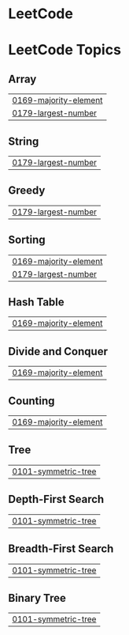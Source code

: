 # LeetCode
<!---LeetCode Topics Start-->
# LeetCode Topics
## Array
|  |
| ------- |
| [0169-majority-element](https://github.com/Chandana-Pingili/LeetCode/tree/master/0169-majority-element) |
| [0179-largest-number](https://github.com/Chandana-Pingili/LeetCode/tree/master/0179-largest-number) |
## String
|  |
| ------- |
| [0179-largest-number](https://github.com/Chandana-Pingili/LeetCode/tree/master/0179-largest-number) |
## Greedy
|  |
| ------- |
| [0179-largest-number](https://github.com/Chandana-Pingili/LeetCode/tree/master/0179-largest-number) |
## Sorting
|  |
| ------- |
| [0169-majority-element](https://github.com/Chandana-Pingili/LeetCode/tree/master/0169-majority-element) |
| [0179-largest-number](https://github.com/Chandana-Pingili/LeetCode/tree/master/0179-largest-number) |
## Hash Table
|  |
| ------- |
| [0169-majority-element](https://github.com/Chandana-Pingili/LeetCode/tree/master/0169-majority-element) |
## Divide and Conquer
|  |
| ------- |
| [0169-majority-element](https://github.com/Chandana-Pingili/LeetCode/tree/master/0169-majority-element) |
## Counting
|  |
| ------- |
| [0169-majority-element](https://github.com/Chandana-Pingili/LeetCode/tree/master/0169-majority-element) |
## Tree
|  |
| ------- |
| [0101-symmetric-tree](https://github.com/Chandana-Pingili/LeetCode/tree/master/0101-symmetric-tree) |
## Depth-First Search
|  |
| ------- |
| [0101-symmetric-tree](https://github.com/Chandana-Pingili/LeetCode/tree/master/0101-symmetric-tree) |
## Breadth-First Search
|  |
| ------- |
| [0101-symmetric-tree](https://github.com/Chandana-Pingili/LeetCode/tree/master/0101-symmetric-tree) |
## Binary Tree
|  |
| ------- |
| [0101-symmetric-tree](https://github.com/Chandana-Pingili/LeetCode/tree/master/0101-symmetric-tree) |
<!---LeetCode Topics End-->